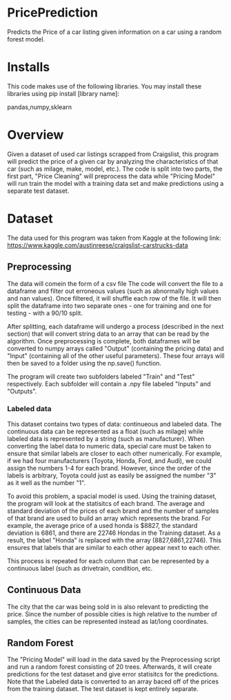 # PricePrediction
Predicts the Price of a car listing given information on a car using a random forest model.

# Installs
This code makes use of the following libraries.  You may install these libraries using pip install [library name]:

pandas,numpy,sklearn

# Overview
Given a dataset of used car listings scrapped from Craigslist, this program will predict the price of a given car by analyzing the characteristics of that car (such as milage, make, model, etc.).  The code is split into two parts, the first part, "Price Cleaning" will preprocess the data while "Pricing Model" will run train the model with a training data set and make predictions using a separate test dataset.

# Dataset
The data used for this program was taken from Kaggle at the following link:
https://www.kaggle.com/austinreese/craigslist-carstrucks-data

## Preprocessing
The data will comein the form of a csv file The code will convert the file to a dataframe and filter out erroneous values (such as abnormally high values and nan values).  Once filtered, it will shuffle each row of the file.  It will then split the dataframe into two separate ones - one for training and one for testing - with a 90/10 split.  

After splitting, each dataframe will undergo a process (described in the next section) that will convert string data to an array that can be read by the algorithm.  Once preprocessing is complete, both dataframes will be converted to numpy arrays called "Output" (containing the pricing data) and "Input" (containing all of the other useful parameters).  These four arrays will then be saved to a folder using the np.save() function.

The program will create two subfolders labeled "Train" and "Test" respectively.  Each subfolder will contain a .npy file labeled "Inputs" and "Outputs".

### Labeled data
This dataset contains two types of data: continueous and labeled data.  The continuous data can be represented as a float (such as milage) while labeled data is represented by a string (such as manufacturer).  When converting the label data to numeric data, special care must be taken to ensure that similar labels are closer to each other numerically.  For example, if we had four manufacturers (Toyota, Honda, Ford, and Audi), we could assign the numbers 1-4 for each brand.  However, since the order of the labels is arbitrary, Toyota could just as easily be assigned the number "3" as it well as the number "1".  

To avoid this problem, a spacial model is used.  Using the training dataset, the program will look at the statisitcs of each brand.  The average and standard deviation of the prices of each brand and the number of samples of that brand are used to build an array which represents the brand.  For example, the average price of a used honda is $8827, the standard deviation is 6861, and there are 22746 Hondas in the Training dataset.  As a result, the label "Honda" is replaced with the array (8827,6861,22746).  This ensures that labels that are similar to each other appear next to each other.

This process is repeated for each column that can be represented by a continuous label (such as drivetrain, condition, etc.

## Continuous Data
The city that the car was being sold in is also relevant to predicting the price. Since the number of possible cities is high relative to the number of samples, the cities can be represented instead as lat/long coordinates.  

## Random Forest
The "Pricing Model" will load in the data saved by the Preprocessing script and run a random forest consisting of 20 trees. Afterwards, it will create predictions for the test dataset and give error statisitcs for the predictions.  Note that the Labeled data is converted to an array baced off of the prices from the training dataset. The test dataset is kept entirely separate.
